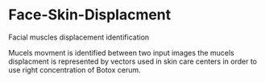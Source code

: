# Face-Skin-Displacment
Facial muscles displacement identification

Mucels movment is identified between two input images the mucels displacment is represented by vectors 
used in skin care centers in order to use right concentration of Botox cerum.
